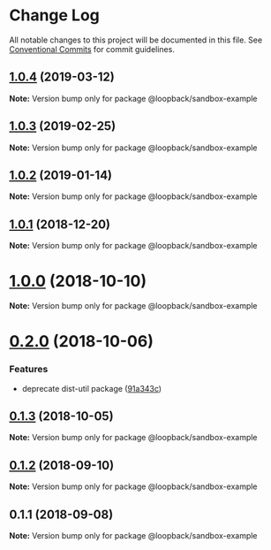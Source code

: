 # Change Log

All notable changes to this project will be documented in this file.
See [Conventional Commits](https://conventionalcommits.org) for commit guidelines.

## [1.0.4](https://github.com/strongloop/loopback-next/compare/@loopback/sandbox-example@1.0.3...@loopback/sandbox-example@1.0.4) (2019-03-12)

**Note:** Version bump only for package @loopback/sandbox-example





## [1.0.3](https://github.com/strongloop/loopback-next/compare/@loopback/sandbox-example@1.0.2...@loopback/sandbox-example@1.0.3) (2019-02-25)

**Note:** Version bump only for package @loopback/sandbox-example





## [1.0.2](https://github.com/strongloop/loopback-next/compare/@loopback/sandbox-example@1.0.1...@loopback/sandbox-example@1.0.2) (2019-01-14)

**Note:** Version bump only for package @loopback/sandbox-example





## [1.0.1](https://github.com/strongloop/loopback-next/compare/@loopback/sandbox-example@1.0.0...@loopback/sandbox-example@1.0.1) (2018-12-20)

**Note:** Version bump only for package @loopback/sandbox-example





# [1.0.0](https://github.com/strongloop/loopback-next/compare/@loopback/sandbox-example@0.2.0...@loopback/sandbox-example@1.0.0) (2018-10-10)

**Note:** Version bump only for package @loopback/sandbox-example





<a name="0.2.0"></a>
# [0.2.0](https://github.com/strongloop/loopback-next/compare/@loopback/sandbox-example@0.1.3...@loopback/sandbox-example@0.2.0) (2018-10-06)


### Features

* deprecate dist-util package ([91a343c](https://github.com/strongloop/loopback-next/commit/91a343c))





<a name="0.1.3"></a>
## [0.1.3](https://github.com/strongloop/loopback-next/compare/@loopback/sandbox-example@0.1.2...@loopback/sandbox-example@0.1.3) (2018-10-05)

**Note:** Version bump only for package @loopback/sandbox-example





<a name="0.1.2"></a>
## [0.1.2](https://github.com/strongloop/loopback-next/compare/@loopback/sandbox-example@0.1.1...@loopback/sandbox-example@0.1.2) (2018-09-10)

**Note:** Version bump only for package @loopback/sandbox-example





<a name="0.1.1"></a>
## 0.1.1 (2018-09-08)

**Note:** Version bump only for package @loopback/sandbox-example
